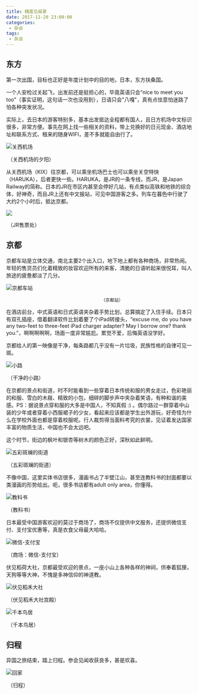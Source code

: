 ```yaml
---
title: 精度见闻录
date: 2017-11-20 23:09:00
categories:
 - 杂谈
tags:
 - 杂谈
---
```


## 东方
第一次出国，目标也正好是年度计划中的目的地，日本，东方扶桑国。

一个人安检过关起飞，出发前还是挺担心的，毕竟英语只会“nice to meet you too”（事实证明，这句话一次也没用到），日语只会"八嘎"，真有点怯意怕迷路了怕各种突发状况。

实际上，去日本的游客特别多，基本出发抵达全程都有国人，且日方机场中文标识很多，非常方便。事先在网上找一些相关的资料，带上兑换好的日元现金、酒店地址和联系方式、租来的随身WIFI，差不多就能自由行了。

![关西机场](./KIX.jpg)

​										（关西机场的夕阳）

从关西机场（KIX）往京都，可以乘坐机场巴士也可以乘坐关空特快（HARUKA），后者更快一些。HARUKA，是JR的一条专线，而JR，是Japan Railway的简称。日本的JR在市区内甚至会停好几站，有点类似高铁和地铁的综合体，好神奇，而且JR上还有中文报站，可见中国游客之多。列车在暮色中行驶了大约2个小时后，抵达京都。

![](./JR.jpg)

​										（JR售票处）

## 京都

京都车站是立体交通，南北主要2个出入口，地下地上都有各种商场，非常热闹。年轻的售货员们化着精致的妆容欢迎所有的来客，清脆的日语听起来很悦耳，叫人旅途的疲惫都淡了几分。

![京都车站](./kyoto_station.jpg)

 										（京都站）

在酒店前台，中式英语和日式英语夹杂着手势比划，总算搞定了入住手续。日本只有双孔插座，借着翻译软件比划着要了个iPad转接头，“excuse me, do you have any two-feet to three-feet iPad charger adapter? May I borrow one? thank you."，啊啊啊啊啊，场面一度非常尴尬。累觉不爱，后悔英语没学好。

京都给人的第一映像是干净，每条路都几乎没有一片垃圾，民族性格的自律可见一斑。

![小路](./street.jpg)

​									（干净的小路）

在京都的景点和街道，时不时能看到一些穿着日本传统和服的男女走过，色彩艳丽的和服、雪白的木屐、精致的小包，细碎的脚步声中夹杂着笑语，有种和谐的美感。PS：据说景点穿和服的大多是中国人，不知真假 :) 。偶尔路过一群穿着中山装的少年或者穿着小西服裙子的少女，看起来应该都是学生出外游玩，好奇怪为什么在学校外面也都是穿着校服呢。行人裁剪得当面料考究的衣裳，见证着发达国家丰富的物质生活，中国也不会太远吧。

这个时节，街边的枫叶和银杏等树木的颜色正好，深秋如此鲜明。

![五彩斑斓的街道](./color_trees.jpg)

​									（五彩斑斓的街道）

不像中国，这里实体书店很多，漫画书占了半壁江山，甚至连教科书的封面都要以类漫画的形势给出。呃，很多书店都有adult only area，你懂得。

![教科书](./book.jpg)

​									（教科书）

日本最受中国游客欢迎的莫过于商场了，商场不仅提供中文服务，还提供微信支付、支付宝优惠等，真是衣食父母最大哈哈。

![微信-支付宝](./pay.jpg)

​									（商场：微信-支付宝）

伏见稻荷大社，京都最受欢迎的景点，一座小山上各种各样的神祠，供奉着狐狸，天狗等等大神，不愧是多神信仰的神道教。

![伏见稻禾大社](./daohedashe.jpg)

​										（伏见稻禾大社宫殿）

![千本鸟居](./qianbenqiaoju.jpg)

​										（千本鸟居）

## 归程

异国之旅结束，踏上归程。参会见闻收获良多，甚是欢喜。

![回家](./goodbye.jpg)

​										（归程）